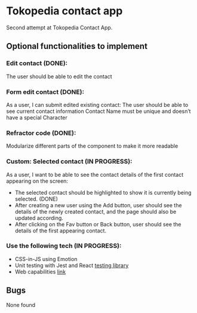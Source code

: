 # Tokopedia contact app

Second attempt at Tokopedia Contact App.

## Optional functionalities to implement

### Edit contact (DONE): 
The user should be able to edit the contact 

### Form edit contact (DONE):
As a user, I can submit edited existing contact:
The user should be able to see current contact information
Contact Name must be unique and doesn’t have a special Character

### Refractor code (DONE):
Modularize different parts of the component to make it more readable

### Custom: Selected contact (IN PROGRESS):
As a user, I want to be able to see the contact details of the first contact appearing on the screen:
- The selected contact should be highlighted to show it is currently being selected. (DONE)
- After creating a new user using the Add button, user should see the details of the newly created contact, and the page should also be updated according.
- After clicking on the Fav button or Back button, user should see the details of the first appearing contact.

### Use the following tech (IN PROGRESS):
- CSS-in-JS using Emotion
- Unit testing with Jest and React [testing library](https://testing-library.com/)
- Web capabilities [link](https://developer.chrome.com/blog/fugu-status/)

## Bugs 
None found